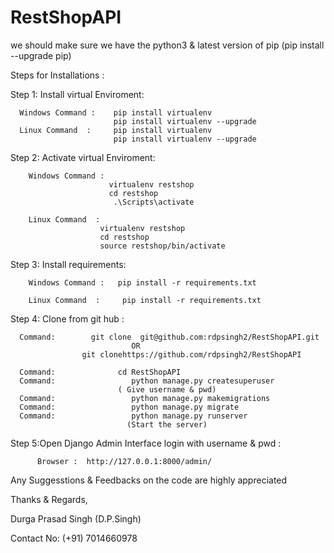 # RestShopAPI
we should make sure we have the python3 &  latest version of pip (pip install --upgrade pip)

Steps for Installations :

Step 1: Install virtual Enviroment:

      Windows Command :    pip install virtualenv
                           pip install virtualenv --upgrade 
      Linux Command  :     pip install virtualenv
                           pip install virtualenv --upgrade
      
Step 2: Activate virtual Enviroment:

        Windows Command :    
                          virtualenv restshop 
                          cd restshop
                           .\Scripts\activate
                          
        Linux Command  :     
                        virtualenv restshop 
                        cd restshop
                        source restshop/bin/activate
                        
 Step 3: Install requirements:
 
        Windows Command :   pip install -r requirements.txt
                             
        Linux Command  :     pip install -r requirements.txt
                             
                             
 Step 4:  Clone from git hub  :   
 
      Command:        git clone  git@github.com:rdpsingh2/RestShopAPI.git
                               OR
                    git clonehttps://github.com/rdpsingh2/RestShopAPI
                    
      Command:              cd RestShopAPI
      Command:                 python manage.py createsuperuser
                            ( Give username & pwd)
      Command:                 python manage.py makemigrations
      Command:                 python manage.py migrate
      Command:                 python manage.py runserver
                              (Start the server)
    
 Step 5:Open Django Admin Interface  login with username & pwd :

          Browser :  http://127.0.0.1:8000/admin/
		  
		  
		  
 Any Suggesstions & Feedbacks on the code are highly appreciated

Thanks & Regards,

Durga Prasad Singh (D.P.Singh)

 Contact No: (+91) 7014660978
